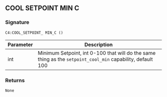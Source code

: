 ## COOL SETPOINT MIN C


### Signature

`C4:COOL_SETPOINT_ MIN_C ()`


| Parameter | Description |
| --- | --- |
| int | Minimum Setpoint, int 0-100 that will do the same thing as the `setpoint_cool_min` capability, default 100 |


### Returns

`None
`